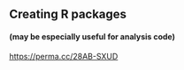 ## Creating R packages
#### (may be especially useful for analysis code)

https://perma.cc/28AB-SXUD
